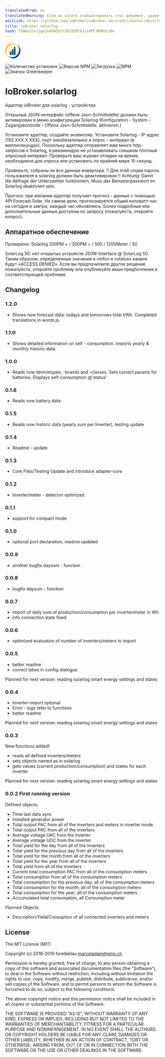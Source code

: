 ```yaml
---
translatedFrom: en
translatedWarning: Если вы хотите отредактировать этот документ, удалите поле «translationFrom», в противном случае этот документ будет снова автоматически переведен
editLink: https://github.com/ioBroker/ioBroker.docs/edit/master/docs/ru/adapterref/iobroker.solarlog/README.md
title: ioBroker.solarlog
hash: l1Mmx1JvJjgwj64GW35rCZDCBZMtbJjx4PF3KM6SLnM=
---
```

![логотип](../../../en/adapterref/iobroker.solarlog/admin/solarlog.png)

![Количество установок](http://iobroker.live/badges/solarlog-stable.svg)
![Версия NPM](http://img.shields.io/npm/v/iobroker.solarlog.svg)
![Загрузки](https://img.shields.io/npm/dm/iobroker.solarlog.svg)
![NPM](https://nodei.co/npm/iobroker.solarlog.png?downloads=true)
![Значок Greenkeeper](https://badges.greenkeeper.io/iobroker-community-adapters/ioBroker.solarlog.svg)

# IoBroker.solarlog
Адаптер ioBroker для solarlog - устройства

Открытый JSON-интерфейс (offene Json-Schnittstelle) должен быть активирован в меню конфигурации Solarlog (Konfiguration - System - Zugangskontrolle - Offene Json-Schnittstelle: aktivieren.)

Установите адаптер, создайте экземпляр.
Установите Solarlog - IP-адрес (192.XXX.X.XXX), порт (необязательно) и опрос - интервал (в миллисекундах). Поскольку адаптер отправляет вам много http-запросов к Solarlog, я рекомендую не устанавливать слишком плотный опросный интервал. Проверьте ваш журнал отладки на время, необходимое для опроса или установить по крайней мере 10 секунд.

Проверьте, собраны ли все данные инвертора. !! Для этой опции пароль пользователя в solarlog должен быть деактивирован !! Achtung: Damit die Abfrage der Unterzaehler funktioniert, Muss das Benutzerpasswort im Solarlog deaktiviert sein.

Прогноз: при желании адаптер получает прогноз - данные с помощью API Forecast.Solar. На самом деле, прогнозируется общий киловатт-час на сегодня и завтра, каждый час обновляясь. Более подробные или дополнительные данные доступны по запросу (пожалуйста, откройте вопрос).

## Аппаратное обеспечение
Проверено: Solarlog 200PM + / 300PM + / 500 / 1200Meter / 50

SolarLog 50: нет открытых устройств JSON-Interface @ SolarLog 50. Таким образом, определенные значения в «info» и «status» канале будут «ACCESS DENIED». Если вы предпочитаете другое решение, пожалуйста, откройте проблему или опубликуйте ваши предпочтения в соответствующей проблеме.

## Changelog

### 1.2.0

-   Shows now forecast data: todays and tomorrows total kWh. Completed translations in words.js.

### 1.1.0

-   Shows detailed information on self - consumption. Imports yearly & monthly historic data.

### 1.0.0

-   Reads now devicetypes, -brands and -classes. Sets correct params for batteries. Displays self-consumption @'status'

### 0.1.6

-   Reads now battery data

### 0.1.5

-   Reads now historic data (yearly sum per Inverter), testing update

### 0.1.4

-   Readme - update

### 0.1.3

-   Core Files/Testing Update and introduce adapter-core

### 0.1.2

-   Inverter/meter - detecion optimized

### 0.1.1

-   support for compact mode

### 0.1.0

-   optional port declaration, readme updated

### 0.0.9

-   another bugfix daysum - function

### 0.0.8

-   bugfix daysum - function

### 0.0.7

-   import of daily sum of production/consumption per inverter/meter in Wh
-   info connection state fixed

### 0.0.6

-   optimized evaluation of number of inverters/meters to import

### 0.0.5

-   better readme
-   correct labes in config-dialogue

Planned for next version: reading solarlog smart energy settings and states

### 0.0.4

-   Inverter-import optional
-   Error - logs refer to functions
-   better readme

Planned for next version: reading solarlog smart energy settings and states

### 0.0.3

New functions added!

-   reads all defined inverters/meters
-   sets objects named as in solarlog
-   gets values (current production/consumption) and states for each inverter

Planned for next version: reading solarlog smart energy settings and states

### 0.0.2 First running version

Defined objects:

-   Time last data sync
-   Installed generator power
-   Total output PAC from all of the inverters and meters in inverter mode.
-   Total output PAC from all of the inverters
-   Average voltage UAC from the inverter
-   Average voltage UDC from the inverter
-   Total yield for the day from all of the inverters
-   Total yield for the previous day from all of the inverters
-   Total yield for the month from all of the inverters
-   Total yield for the year from all of the inverters
-   Total yield from all of the inverters
-   Current total consumption PAC from all of the consumption meters
-   Total consumption from all of the consumption meters
-   Total consumption for the previous day; all of the consumption meters
-   Total consumption for the month; all of the consumption meters
-   Total consumption for the year; all of the consumption meters
-   Accumulated total consumption, all Consumption meter

Planned Objects:

-   Description/Yield/Consuption of all connected inverters and meters

## License

The MIT License (MIT)

Copyright (c) 2018-2019 forelleblau marceladam@gmx.ch

Permission is hereby granted, free of charge, to any person obtaining a copy
of this software and associated documentation files (the "Software"), to deal
in the Software without restriction, including without limitation the rights
to use, copy, modify, merge, publish, distribute, sublicense, and/or sell
copies of the Software, and to permit persons to whom the Software is
furnished to do so, subject to the following conditions:

The above copyright notice and this permission notice shall be included in
all copies or substantial portions of the Software.

THE SOFTWARE IS PROVIDED "AS IS", WITHOUT WARRANTY OF ANY KIND, EXPRESS OR
IMPLIED, INCLUDING BUT NOT LIMITED TO THE WARRANTIES OF MERCHANTABILITY,
FITNESS FOR A PARTICULAR PURPOSE AND NONINFRINGEMENT. IN NO EVENT SHALL THE
AUTHORS OR COPYRIGHT HOLDERS BE LIABLE FOR ANY CLAIM, DAMAGES OR OTHER
LIABILITY, WHETHER IN AN ACTION OF CONTRACT, TORT OR OTHERWISE, ARISING FROM,
OUT OF OR IN CONNECTION WITH THE SOFTWARE OR THE USE OR OTHER DEALINGS IN
THE SOFTWARE.